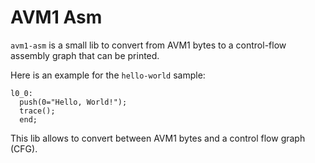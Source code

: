 # AVM1 Asm

`avm1-asm` is a small lib to convert from AVM1 bytes to a control-flow assembly
graph that can be printed.

Here is an example for the `hello-world` sample:

```
l0_0:
  push(0="Hello, World!");
  trace();
  end;
```

This lib allows to convert between AVM1 bytes and a control flow graph (CFG).
